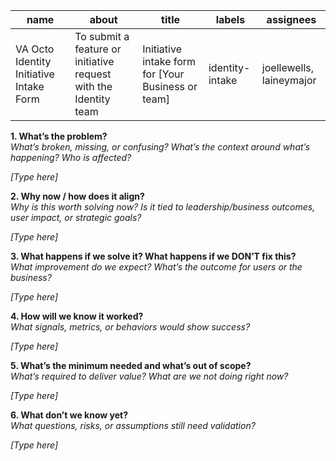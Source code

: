 

| name | about | title | labels | assignees |
| ----- | ----- | ----- | ----- | ----- |
| VA Octo Identity Initiative Intake Form | To submit a feature or initiative request with the Identity team | Initiative intake form for \[Your Business or team\] | identity-intake | joellewells, laineymajor |

**1\. What’s the problem?**  
*What’s broken, missing, or confusing? What’s the context around what’s happening? Who is affected?*

*\[Type here\]*

**2\. Why now / how does it align?**  
*Why is this worth solving now? Is it tied to leadership/business outcomes, user impact, or strategic goals?*

*\[Type here\]*

**3\. What happens if we solve it? What happens if we DON’T fix this?**  
*What improvement do we expect? What’s the outcome for users or the business?*

*\[Type here\]*

**4\. How will we know it worked?**  
*What signals, metrics, or behaviors would show success?*

*\[Type here\]*

**5\. What’s the minimum needed and what’s out of scope?**  
*What’s required to deliver value? What are we not doing right now?*

*\[Type here\]*

**6\. What don’t we know yet?**  
*What questions, risks, or assumptions still need validation?*

*\[Type here\]*

